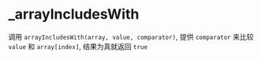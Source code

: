 # _arrayIncludesWith

调用 `arrayIncludesWith(array, value, comparator)`, 提供 `comparator` 来比较 `value` 和 `array[index]`, 结果为真就返回 `true`
